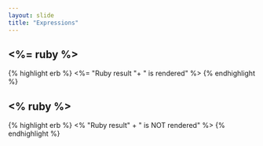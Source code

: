 ```yaml
---
layout: slide
title: "Expressions"
---
```


## <%= ruby %>
{% highlight erb %}
<%= "Ruby result "+ " is rendered" %>
{% endhighlight %}

## <% ruby %>
{% highlight erb %}
<% "Ruby result" + " is NOT rendered"  %>
{% endhighlight %}
